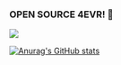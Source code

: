 ### OPEN SOURCE 4EVR! 🙌

![](https://visitor-badge.glitch.me/badge?page_id=github.com/mandichen)

[![Anurag's GitHub stats](https://github-readme-stats.vercel.app/api?username=mandichen)](https://github.com/anuraghazra/github-readme-stats)

<!--

Here are some ideas to get you started:

- 🔭 I’m currently working on ...
- 🌱 I’m currently learning ...
- 👯 I’m looking to collaborate on ...
- 🤔 I’m looking for help with ...
- 💬 Ask me about ...
- 📫 How to reach me: ...
- 😄 Pronouns: ...
- ⚡ Fun fact: ...
-->
